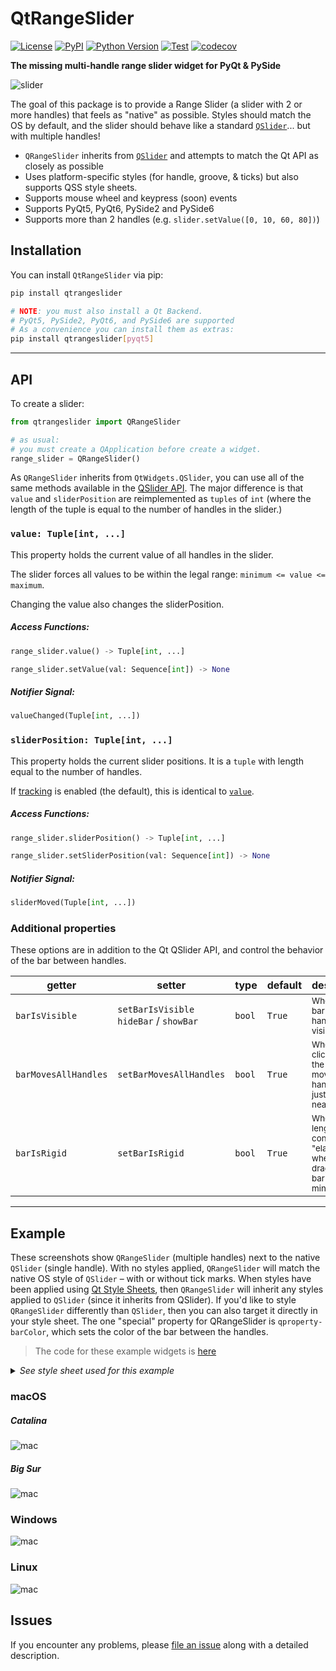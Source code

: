 # QtRangeSlider

[![License](https://img.shields.io/pypi/l/QtRangeSlider.svg?color=green)](https://github.com/tlambert03/QtRangeSlider/raw/master/LICENSE)
[![PyPI](https://img.shields.io/pypi/v/QtRangeSlider.svg?color=green)](https://pypi.org/project/QtRangeSlider)
[![Python
Version](https://img.shields.io/pypi/pyversions/QtRangeSlider.svg?color=green)](https://python.org)
[![Test](https://github.com/tlambert03/QtRangeSlider/actions/workflows/test_and_deploy.yml/badge.svg)](https://github.com/tlambert03/QtRangeSlider/actions/workflows/test_and_deploy.yml)
[![codecov](https://codecov.io/gh/tlambert03/QtRangeSlider/branch/master/graph/badge.svg)](https://codecov.io/gh/tlambert03/QtRangeSlider)

**The missing multi-handle range slider widget for PyQt & PySide**

![slider](images/slider.png)

The goal of this package is to provide a Range Slider (a slider with 2 or more
handles) that feels as "native" as possible.  Styles should match the OS by
default, and the slider should behave like a standard
[`QSlider`](https://doc.qt.io/qt-5/qslider.html)... but with multiple handles!

- `QRangeSlider` inherits from [`QSlider`](https://doc.qt.io/qt-5/qslider.html)
  and attempts to match the Qt API as closely as possible
- Uses platform-specific styles (for handle, groove, & ticks) but also supports
  QSS style sheets.
- Supports mouse wheel and keypress (soon) events
- Supports PyQt5, PyQt6, PySide2 and PySide6
- Supports more than 2 handles (e.g. `slider.setValue([0, 10, 60, 80])`)

## Installation

You can install `QtRangeSlider` via pip:

```sh
pip install qtrangeslider

# NOTE: you must also install a Qt Backend.
# PyQt5, PySide2, PyQt6, and PySide6 are supported
# As a convenience you can install them as extras:
pip install qtrangeslider[pyqt5]
```


------

## API

To create a slider:

```python
from qtrangeslider import QRangeSlider

# as usual:
# you must create a QApplication before create a widget.
range_slider = QRangeSlider()
```

As `QRangeSlider` inherits from `QtWidgets.QSlider`, you can use all of the
same methods available in the [QSlider API](https://doc.qt.io/qt-5/qslider.html).  The major difference is that `value` and `sliderPosition` are reimplemented as `tuples` of `int` (where the length of the tuple is equal to the number of handles in the slider.)

### `value: Tuple[int, ...]`

This property holds the current value of all handles in the slider.

The slider forces all values to be within the legal range:
`minimum <= value <= maximum`.

Changing the value also changes the sliderPosition.

##### Access Functions:

```python
range_slider.value() -> Tuple[int, ...]
```

```python
range_slider.setValue(val: Sequence[int]) -> None
```

##### Notifier Signal:

```python
valueChanged(Tuple[int, ...])
```

### `sliderPosition: Tuple[int, ...]`

This property holds the current slider positions.  It is a `tuple` with length equal to the number of handles.

If [tracking](https://doc.qt.io/qt-5/qabstractslider.html#tracking-prop) is enabled (the default), this is identical to [`value`](#value--tupleint-).

##### Access Functions:

```python
range_slider.sliderPosition() -> Tuple[int, ...]
```

```python
range_slider.setSliderPosition(val: Sequence[int]) -> None
```

##### Notifier Signal:

```python
sliderMoved(Tuple[int, ...])
```

### Additional properties

These options are in addition to the Qt QSlider API, and control the behavior of the bar between handles.

| getter        | setter          | type     | default  | description |
| ------------- | -------------   |--------- | -------- | --------- |
| `barIsVisible`  | `setBarIsVisible` <br>`hideBar` / `showBar` | `bool`   |  `True`  | <small>Whether the bar between handles is visible.</small> |
| `barMovesAllHandles`  | `setBarMovesAllHandles` | `bool`   |  `True`  | <small>Whether clicking on the bar moves all handles or just the nearest</small> |
| `barIsRigid`  | `setBarIsRigid` | `bool`   |  `True`  | <small>Whether bar length is constant or "elastic" when dragging the bar beyond min/max.</small> |
------

## Example

These screenshots show `QRangeSlider` (multiple handles) next to the native `QSlider`
(single handle). With no styles applied, `QRangeSlider` will match the native OS
style of `QSlider` – with or without tick marks.  When styles have been applied
using [Qt Style Sheets](https://doc.qt.io/qt-5/stylesheet-reference.html), then
`QRangeSlider` will inherit any styles applied to `QSlider` (since it inherits
from QSlider).  If you'd like to style `QRangeSlider` differently than `QSlider`,
then you can also target it directly in your style sheet.  The one "special"
property for QRangeSlider is `qproperty-barColor`, which sets the color of the
bar between the handles.

> The code for these example widgets is [here](examples/demo_widget.py)

<details>

<summary><em>See style sheet used for this example</em></summary>

```css
/*
Because QRangeSlider inherits from QSlider, it will also inherit styles
*/
QSlider {
    min-height: 20px;
}

QSlider::groove:horizontal {
    border: 0px;
    background: qlineargradient(x1:0, y1:0, x2:1, y2:1,
                                stop:0 #777, stop:1 #aaa);
    height: 20px;
    border-radius: 10px;
}

QSlider::handle {
    background: qradialgradient(cx:0, cy:0, radius: 1.2, fx:0.5,
                                fy:0.5, stop:0 #eef, stop:1 #000);
    height: 20px;
    width: 20px;
    border-radius: 10px;
}

/*
"QSlider::sub-page" is the one exception ...
(it styles the area to the left of the QSlider handle)
*/
QSlider::sub-page:horizontal {
    background: #447;
    border-top-left-radius: 10px;
    border-bottom-left-radius: 10px;
}

/*
for QRangeSlider: use "qproperty-barColor".  "sub-page" will not work.
*/
QRangeSlider {
    qproperty-barColor: #447;
}
```

</details>

### macOS

##### Catalina
![mac](images/demo_darwin10.png)

##### Big Sur
![mac](images/demo_darwin11.png)

### Windows

![mac](images/demo_windows.png)

### Linux

![mac](images/demo_linux.png)

## Issues

If you encounter any problems, please [file an issue] along with a detailed
description.

[file an issue]: https://github.com/tlambert03/QtRangeSlider/issues
